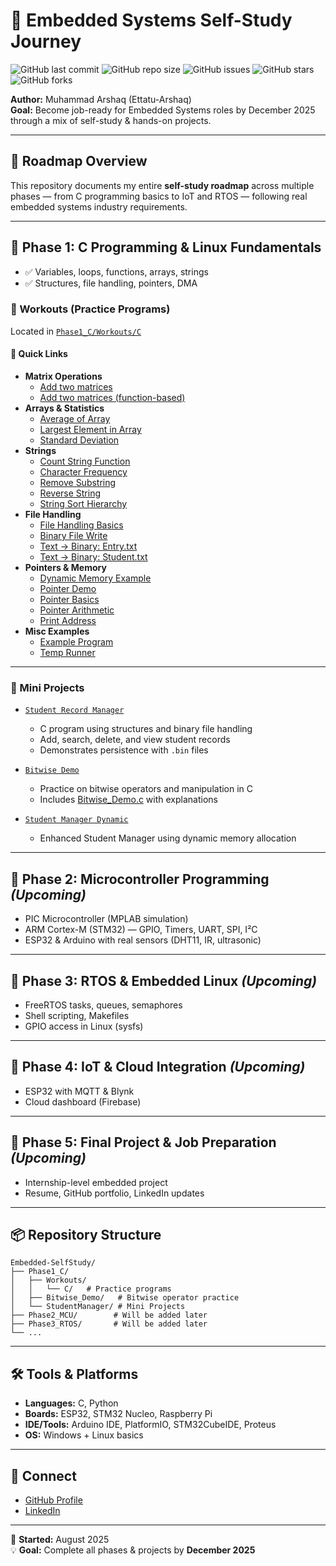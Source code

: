 # 🚀 Embedded Systems Self-Study Journey

![GitHub last commit](https://img.shields.io/github/last-commit/Ettatu-Arshaq/Embedded-SelfStudy?style=for-the-badge&color=blue)
![GitHub repo size](https://img.shields.io/github/repo-size/Ettatu-Arshaq/Embedded-SelfStudy?style=for-the-badge&color=green)
![GitHub issues](https://img.shields.io/github/issues/Ettatu-Arshaq/Embedded-SelfStudy?style=for-the-badge&color=orange)
![GitHub stars](https://img.shields.io/github/stars/Ettatu-Arshaq/Embedded-SelfStudy?style=for-the-badge&color=yellow)
![GitHub forks](https://img.shields.io/github/forks/Ettatu-Arshaq/Embedded-SelfStudy?style=for-the-badge&color=purple)

**Author:** Muhammad Arshaq (Ettatu-Arshaq)  
**Goal:** Become job-ready for Embedded Systems roles by December 2025 through a mix of self-study & hands-on projects.

---

## 📅 Roadmap Overview
This repository documents my entire **self-study roadmap** across multiple phases — from C programming basics to IoT and RTOS — following real embedded systems industry requirements.

---

## 📂 Phase 1: C Programming & Linux Fundamentals
- ✅ Variables, loops, functions, arrays, strings  
- ✅ Structures, file handling, pointers, DMA  

### 📂 Workouts (Practice Programs)
Located in [`Phase1_C/Workouts/C`](./Phase1_C/Workouts/C)

#### 🔗 Quick Links
- **Matrix Operations**
  - [Add two matrices](./Phase1_C/Workouts/C/Add_matrix.c)  
  - [Add two matrices (function-based)](./Phase1_C/Workouts/C/Add_matrix_fn.c)  
- **Arrays & Statistics**
  - [Average of Array](./Phase1_C/Workouts/C/Avg%20of%20Array_1_9-6-25.c)  
  - [Largest Element in Array](./Phase1_C/Workouts/C/Largest_Element_inarray.c)  
  - [Standard Deviation](./Phase1_C/Workouts/C/Standard_Deviation.c)  
- **Strings**
  - [Count String Function](./Phase1_C/Workouts/C/Count_stringfn.c)  
  - [Character Frequency](./Phase1_C/Workouts/C/char_freq.c)  
  - [Remove Substring](./Phase1_C/Workouts/C/strremove.c)  
  - [Reverse String](./Phase1_C/Workouts/C/strrev.c)  
  - [String Sort Hierarchy](./Phase1_C/Workouts/C/strsorthirerarcy.c)  
- **File Handling**
  - [File Handling Basics](./Phase1_C/Workouts/C/File.c)  
  - [Binary File Write](./Phase1_C/Workouts/C/File_bin_wr.c)  
  - [Text → Binary: Entry.txt](./Phase1_C/Workouts/C/txtorbin/Entry.txt)  
  - [Text → Binary: Student.txt](./Phase1_C/Workouts/C/txtorbin/Student.txt)  
- **Pointers & Memory**
  - [Dynamic Memory Example](./Phase1_C/Workouts/C/memory.c)  
  - [Pointer Demo](./Phase1_C/Workouts/C/pointer.c)  
  - [Pointer Basics](./Phase1_C/Workouts/C/pointer_basics.c)  
  - [Pointer Arithmetic](./Phase1_C/Workouts/C/pointer_arthematic.c)  
  - [Print Address](./Phase1_C/Workouts/C/print_adress.c)  
- **Misc Examples**
  - [Example Program](./Phase1_C/Workouts/C/example.c)  
  - [Temp Runner](./Phase1_C/Workouts/C/tempCodeRunnerFile.c)  

---

### 📂 Mini Projects

- [`Student Record Manager`](./Phase1_C/StudentManager)  
  - C program using structures and binary file handling  
  - Add, search, delete, and view student records  
  - Demonstrates persistence with `.bin` files  

- [`Bitwise Demo`](./Phase1_C/Bitwise_Demo)  
  - Practice on bitwise operators and manipulation in C  
  - Includes [Bitwise_Demo.c](./Phase1_C/Bitwise_Demo/Bitwise_Demo.c) with explanations  

- [`Student Manager Dynamic`](./Phase1_C/StudentManager/Student_Dynamic.c)  
  - Enhanced Student Manager using dynamic memory allocation  

---

## 📂 Phase 2: Microcontroller Programming *(Upcoming)*
- PIC Microcontroller (MPLAB simulation)  
- ARM Cortex-M (STM32) — GPIO, Timers, UART, SPI, I²C  
- ESP32 & Arduino with real sensors (DHT11, IR, ultrasonic)  

---

## 📂 Phase 3: RTOS & Embedded Linux *(Upcoming)*
- FreeRTOS tasks, queues, semaphores  
- Shell scripting, Makefiles  
- GPIO access in Linux (sysfs)  

---

## 📂 Phase 4: IoT & Cloud Integration *(Upcoming)*
- ESP32 with MQTT & Blynk  
- Cloud dashboard (Firebase)  

---

## 📂 Phase 5: Final Project & Job Preparation *(Upcoming)*
- Internship-level embedded project  
- Resume, GitHub portfolio, LinkedIn updates  

---

## 📦 Repository Structure
```
Embedded-SelfStudy/
├── Phase1_C/
│   ├── Workouts/
│   │   └── C/   # Practice programs
│   ├── Bitwise_Demo/   # Bitwise operator practice
│   └── StudentManager/ # Mini Projects
├── Phase2_MCU/        # Will be added later
├── Phase3_RTOS/       # Will be added later
└── ...
```

---

## 🛠 Tools & Platforms
- **Languages:** C, Python  
- **Boards:** ESP32, STM32 Nucleo, Raspberry Pi  
- **IDE/Tools:** Arduino IDE, PlatformIO, STM32CubeIDE, Proteus  
- **OS:** Windows + Linux basics  

---

## 📢 Connect
- [GitHub Profile](https://github.com/Ettatu-Arshaq)  
- [LinkedIn](https://www.linkedin.com/in/muhammad-arshaq-0b7455237/)  

---
📅 **Started:** August 2025  
💡 **Goal:** Complete all phases & projects by **December 2025**
